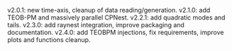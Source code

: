 v2.0.1: new time-axis, cleanup of data reading/generation.
v2.1.0: add TEOB-PM and massively parallel CPNest.
v2.2.1: add quadratic modes and tails.
v2.3.0: add raynest integration, improve packaging and documentation.
v2.4.0: add TEOBPM injections, fix requirements, improve plots and functions cleanup.
